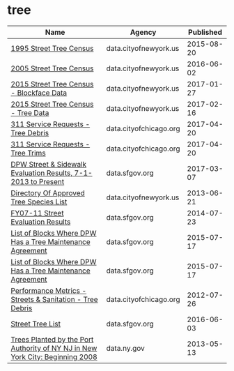 # tree

Name | Agency | Published
---- | ---- | ---------
[1995 Street Tree Census](../datasets/kyad-zm4j.md) | data.cityofnewyork.us | 2015-08-20
[2005 Street Tree Census](../datasets/29bw-z7pj.md) | data.cityofnewyork.us | 2016-06-02
[2015 Street Tree Census - Blockface Data](../datasets/ju3b-rwpy.md) | data.cityofnewyork.us | 2017-01-27
[2015 Street Tree Census - Tree Data](../datasets/uvpi-gqnh.md) | data.cityofnewyork.us | 2017-02-16
[311 Service Requests - Tree Debris](../datasets/mab8-y9h3.md) | data.cityofchicago.org | 2017-04-20
[311 Service Requests - Tree Trims](../datasets/uxic-zsuj.md) | data.cityofchicago.org | 2017-04-20
[DPW Street & Sidewalk Evaluation Results, 7-1-2013 to Present](../datasets/83ki-hu3p.md) | data.sfgov.org | 2017-03-07
[Directory Of Approved Tree Species List](../datasets/99wq-x9cr.md) | data.cityofnewyork.us | 2013-06-21
[FY07-11 Street Evaluation Results](../datasets/i8y7-m763.md) | data.sfgov.org | 2014-07-23
[List of Blocks Where DPW Has a Tree Maintenance Agreement](../datasets/fati-simc.md) | data.sfgov.org | 2015-07-17
[List of Blocks Where DPW Has a Tree Maintenance Agreement](../datasets/fati-simc.md) | data.sfgov.org | 2015-07-17
[Performance Metrics - Streets & Sanitation - Tree Debris](../datasets/hwpp-nx6b.md) | data.cityofchicago.org | 2012-07-26
[Street Tree List](../datasets/tkzw-k3nq.md) | data.sfgov.org | 2016-06-03
[Trees Planted by the Port Authority of NY NJ in New York City: Beginning 2008](../datasets/dxb3-4wp7.md) | data.ny.gov | 2013-05-13

